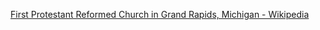 ﻿[First Protestant Reformed Church in Grand Rapids, Michigan - Wikipedia](https://en.wikipedia.org/wiki/First_Protestant_Reformed_Church_in_Grand_Rapids,_Michigan)